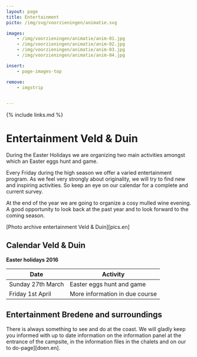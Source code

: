 ```yaml
---
layout: page
title: Entertainment
picto: /img/svg/voorzieningen/animatie.svg

images:
    - /img/voorzieningen/animatie/anim-01.jpg
    - /img/voorzieningen/animatie/anim-02.jpg
    - /img/voorzieningen/animatie/anim-03.jpg
    - /img/voorzieningen/animatie/anim-04.jpg

insert:
    - page-images-top

remove:
    - imgstrip
    

---
```

{% include links.md %}

# Entertainment Veld & Duin

During the Easter Holidays we are organizing two main activities amongst which an Easter eggs hunt and game.

Every Friday during the high season we offer a varied entertainment program. As we feel very strongly about originality, we will try to find new and inspiring activities. So keep an eye on our calendar for a complete and current survey.

At the end of the year we are going to organize a cosy mulled wine evening. A good opportunity to look back at the past year and to look forward to the coming season.

[Photo archive entertainment Veld & Duin][pics.en]


## Calendar Veld & Duin

**Easter holidays 2016**

| Date | Activity|
|-------|------------|
| Sunday 27th March | Easter eggs hunt and game|
| Friday 1st April | More information in due course|


## Entertainment Bredene and surroundings
There is always something to see and do at the coast. We will gladly keep you informed with up to date information on the information panel at the entrance of the campsite, in the information files in the chalets and on our to do-page][doen.en]. 
